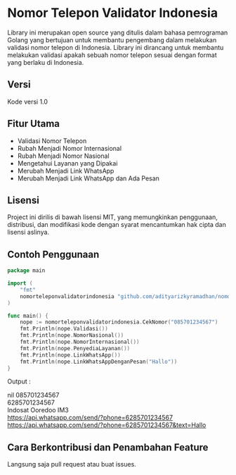# Nomor Telepon Validator Indonesia

Library ini merupakan open source yang ditulis dalam bahasa pemrograman Golang yang bertujuan untuk membantu pengembang dalam melakukan validasi nomor telepon di Indonesia. 
Library ini dirancang untuk membantu melakukan validasi apakah sebuah nomor telepon sesuai dengan format yang berlaku di Indonesia.

## Versi
Kode versi 1.0

## Fitur Utama

- Validasi Nomor Telepon
- Rubah Menjadi Nomor Internasional
- Rubah Menjadi Nomor Nasional
- Mengetahui Layanan yang Dipakai
- Merubah Menjadi Link WhatsApp
- Merubah Menjadi Link WhatsApp dan Ada Pesan


## Lisensi

Project ini dirilis di bawah lisensi MIT, yang memungkinkan penggunaan, distribusi, dan modifikasi kode dengan syarat mencantumkan hak cipta dan lisensi aslinya.

## Contoh Penggunaan

```go
package main

import (
	"fmt"
	nomorteleponvalidatorindonesia "github.com/adityarizkyramadhan/nomor-telepon-validator-indonesia"
)

func main() {
	nope := nomorteleponvalidatorindonesia.CekNomor("085701234567")
	fmt.Println(nope.Validasi())
	fmt.Println(nope.NomorNasional())
	fmt.Println(nope.NomorInternasional())
	fmt.Println(nope.PenyediaLayanan())
	fmt.Println(nope.LinkWhatsApp())
	fmt.Println(nope.LinkWhatsAppDenganPesan("Hallo"))
}
```

Output : <br>

nil
085701234567 <br>
6285701234567 <br>
Indosat Ooredoo IM3 <br>
https://api.whatsapp.com/send/?phone=6285701234567 <br>
https://api.whatsapp.com/send/?phone=6285701234567&text=Hallo <br>

## Cara Berkontribusi dan Penambahan Feature

Langsung saja pull request atau buat issues.




